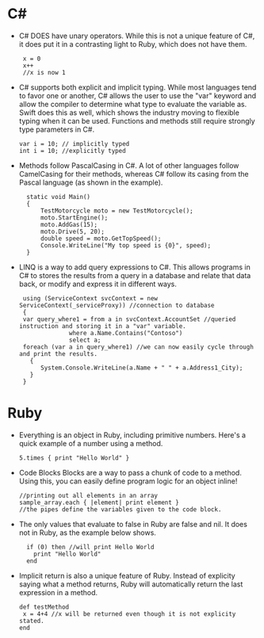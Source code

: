 # C#
* C# DOES have unary operators. While this is not a unique feature of C#, it does put it in a contrasting light to Ruby, which does not have them.

       x = 0
       x++
       //x is now 1
* C# supports both explicit and implicit typing. While most languages tend to favor one or another, C# allows the user to use the "var" keyword and allow the compiler to determine what type to evaluate the variable as. Swift does this as well, which shows the industry moving to flexible typing when it can be used. Functions and methods still require strongly type parameters in C#. 

      var i = 10; // implicitly typed  
      int i = 10; //explicitly typed 

* Methods follow PascalCasing in C#. A lot of other languages follow CamelCasing for their methods, whereas C# follow its casing from the Pascal language (as shown in the example). 

        static void Main()
        {
            TestMotorcycle moto = new TestMotorcycle();
            moto.StartEngine();
            moto.AddGas(15);
            moto.Drive(5, 20);
            double speed = moto.GetTopSpeed();
            Console.WriteLine("My top speed is {0}", speed);            
        }

* LINQ is a way to add query expressions to C#. This allows programs in C# to stores the results from a query in a database and relate that data back, or modify and express it in different ways. 

       using (ServiceContext svcContext = new ServiceContext(_serviceProxy)) //connection to database
       {
       var query_where1 = from a in svcContext.AccountSet //queried instruction and storing it in a "var" variable.
                    where a.Name.Contains("Contoso")
                    select a;
       foreach (var a in query_where1) //we can now easily cycle through and print the results.
         {
            System.Console.WriteLine(a.Name + " " + a.Address1_City);
         }
       }




# Ruby
* Everything is an object in Ruby, including primitive numbers. Here's a quick example of a number using a method.
      
      5.times { print "Hello World" }
* Code Blocks
Blocks are a way to pass a chunk of code to a method. Using this, you can easily define program logic for an object inline!

      //printing out all elements in an array 
      sample_array.each { |element| print element } 
      //the pipes define the variables given to the code block.

* The only values that evaluate to false in Ruby are false and nil. It does not in Ruby, as the example below shows.
     
        if (0) then //will print Hello World
          print "Hello World"
        end
* Implicit return is also a unique feature of Ruby. Instead of explicity saying what a method returns, Ruby will automatically return the last expression in a method. 
   
      def testMethod
       x = 4+4 //x will be returned even though it is not explicity stated. 
      end

